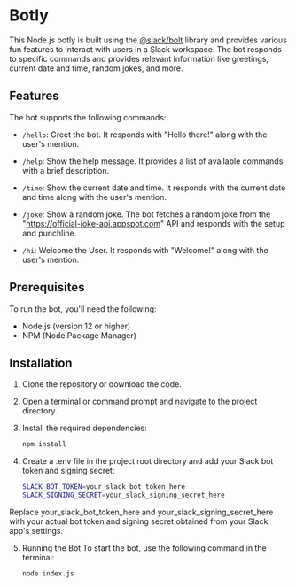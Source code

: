 #  Botly

This Node.js  botly is built using the [@slack/bolt](https://github.com/slackapi/bolt) library and provides various fun features to interact with users in a Slack workspace. The bot responds to specific commands and provides relevant information like greetings, current date and time, random jokes, and more.

## Features

The bot supports the following commands:

- `/hello`: Greet the bot. It responds with "Hello there!" along with the user's mention.

- `/help`: Show the help message. It provides a list of available commands with a brief description.

- `/time`: Show the current date and time. It responds with the current date and time along with the user's mention.

- `/joke`: Show a random joke. The bot fetches a random joke from the "https://official-joke-api.appspot.com" API and responds with the setup and punchline.

- `/hi`: Welcome the User. It responds with "Welcome!" along with the user's mention.

## Prerequisites

To run the bot, you'll need the following:

- Node.js (version 12 or higher)
- NPM (Node Package Manager)

## Installation

1. Clone the repository or download the code.

2. Open a terminal or command prompt and navigate to the project directory.

3. Install the required dependencies:

   ```bash
   npm install

4. Create a .env file in the project root directory and add your Slack bot token and signing secret:
   ```bash
   SLACK_BOT_TOKEN=your_slack_bot_token_here
   SLACK_SIGNING_SECRET=your_slack_signing_secret_here

Replace your_slack_bot_token_here and your_slack_signing_secret_here with your actual bot token and signing secret obtained from your Slack app's settings.

5. Running the Bot
   To start the bot, use the following command in the terminal:
   ```bash
   node index.js   
